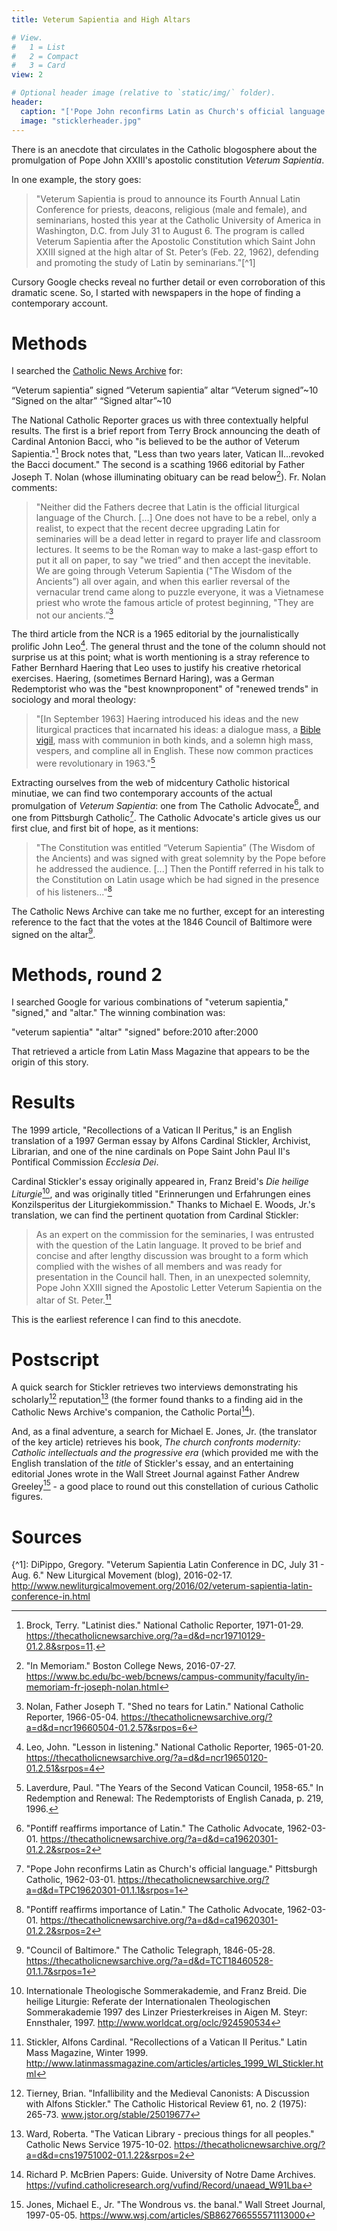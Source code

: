 ```yaml
---
title: Veterum Sapientia and High Altars

# View.
#   1 = List
#   2 = Compact
#   3 = Card
view: 2

# Optional header image (relative to `static/img/` folder).
header:
  caption: "['Pope John reconfirms Latin as Church's official language.' Pittsburgh Catholic, 1962-03-01](https://thecatholicnewsarchive.org/?a=d&d=TPC19620301-01.1.1&srpos=1)"
  image: "sticklerheader.jpg"
---
```


There is an anecdote that circulates in the Catholic blogosphere about the promulgation of Pope John XXIII's apostolic constitution _Veterum Sapientia_. 

In one example, the story goes: 

> "Veterum Sapientia is proud to announce its Fourth Annual Latin Conference for priests, deacons, religious (male and female), and seminarians, hosted this year at the Catholic University of America in Washington, D.C. from July 31 to August 6. The program is called Veterum Sapientia after the Apostolic Constitution which Saint John XXIII signed at the high altar of St. Peter’s (Feb. 22, 1962), defending and promoting the study of Latin by seminarians."[^1]

Cursory Google checks reveal no further detail or even corroboration of this dramatic scene. So, I started with newspapers in the hope of finding a contemporary account. 

# Methods 

I searched the [Catholic News Archive](https://thecatholicnewsarchive.org/) for: 

“Veterum sapientia” signed
“Veterum sapientia” altar
“Veterum signed”~10
“Signed on the altar”
“Signed altar”~10

The National Catholic Reporter graces us with three contextually helpful results. The first is a brief report from Terry Brock announcing the death of Cardinal Antonion Bacci, who "is believed to be the author of Veterum Sapientia."[^2] Brock notes that, "Less than two years later, Vatican II...revoked the Bacci document." The second is a scathing 1966 editorial by Father Joseph T. Nolan (whose illuminating obituary can be read below[^3]). Fr. Nolan comments: 

> "Neither did the Fathers decree that Latin is the official liturgical language of the Church. […] One does not have to be a rebel, only a realist, to expect that the recent decree upgrading Latin for seminaries will be a dead letter in regard to prayer life and classroom lectures. It seems to be the Roman way to make a last-gasp effort to put it all on paper, to say "we tried” and then accept the inevitable.  We are going through Veterum Sapientia ("The Wisdom of the Ancients”) all over again, and when this earlier reversal of the vernacular trend came along to puzzle everyone, it was a Vietnamese priest who wrote the famous article of protest beginning, "They are not our ancients.”[^4]

The third article from the NCR is a 1965 editorial by the journalistically prolific John Leo[^5]. The general thrust and the tone of the column should not surprise us at this point; what is worth mentioning is a stray reference to Father Bernhard Haering that Leo uses to justify his creative rhetorical exercises. Haering, (sometimes Bernard Haring), was a German Redemptorist who was the "best knownproponent" of "renewed trends" in sociology and moral theology: 

> "[In September 1963] Haering introduced his ideas and the new liturgical practices that incarnated his ideas: a dialogue mass, a [Bible](https://onepeterfive.com/bible-vigils/) [vigil](http://www.newliturgicalmovement.org/2019/10/bible-vigils-guest-article-by-sharon.html), mass with communion in both kinds, and a solemn high mass, vespers, and compline all in English. These now common practices were revolutionary in 1963."[^6]

Extracting ourselves from the web of midcentury Catholic historical minutiae, we can find two contemporary accounts of the actual promulgation of _Veterum Sapientia_: one from The Catholic Advocate[^7], and one from Pittsburgh Catholic[^8]. The Catholic Advocate's article gives us our first clue, and first bit of hope, as it mentions: 

> "The Constitution was entitled “Veterum Sapientia” (The Wisdom of the Ancients) and was signed with great solemnity by the Pope before he addressed the audience. [...] Then the Pontiff referred in his talk to the Constitution on Latin usage which be had signed in the presence of his listeners..."[^7]

The Catholic News Archive can take me no further, except for an interesting reference to the fact that the votes at the 1846 Council of Baltimore were signed on the altar[^9].

# Methods, round 2

I searched Google for various combinations of "veterum sapientia," "signed," and "altar." The winning combination was: 

"veterum sapientia" "altar" "signed" before:2010 after:2000

That retrieved a article from Latin Mass Magazine that appears to be the origin of this story. 

# Results

The 1999 article, "Recollections of a Vatican II Peritus," is an English translation of a 1997 German essay by Alfons Cardinal Stickler, Archivist, Librarian, and one of the nine cardinals on Pope Saint John Paul II's Pontifical Commission _Ecclesia Dei_. 

Cardinal Stickler's essay originally appeared in, Franz Breid's _Die heilige Liturgie_[^10], and was originally titled "Erinnerungen und Erfahrungen eines Konzilsperitus der Liturgiekommission." Thanks to Michael E. Woods, Jr.'s translation, we can find the pertinent quotation from Cardinal Stickler:

> As an expert on the commission for the seminaries, I was entrusted with the question of the Latin language. It proved to be brief and concise and after lengthy discussion was brought to a form which complied with the wishes of all members and was ready for presentation in the Council hall. Then, in an unexpected solemnity, Pope John XXIII signed the Apostolic Letter Veterum Sapientia on the altar of St. Peter.[^11]

This is the earliest reference I can find to this anecdote. 

# Postscript 

A quick search for Stickler retrieves two interviews demonstrating his scholarly[^12] reputation[^13] (the former found thanks to a finding aid in the Catholic News Archive's companion, the Catholic Portal[^14]).

And, as a final adventure, a search for Michael E. Jones, Jr. (the translator of the key article) retrieves his book, _The church confronts modernity: Catholic intellectuals and the progressive era_ (which provided me with the English translation of the _title_ of Stickler's essay, and an entertaining editorial Jones wrote in the Wall Street Journal against Father Andrew Greeley[^16] - a good place to round out this constellation of curious Catholic figures.

# Sources

{^1]: DiPippo, Gregory. "Veterum Sapientia Latin Conference in DC, July 31 - Aug. 6." New Liturgical Movement (blog), 2016-02-17. http://www.newliturgicalmovement.org/2016/02/veterum-sapientia-latin-conference-in.html 
[^2]: Brock, Terry. "Latinist dies." National Catholic Reporter, 1971-01-29. https://thecatholicnewsarchive.org/?a=d&d=ncr19710129-01.2.8&srpos=11.
[^3]: "In Memoriam." Boston College News, 2016-07-27. https://www.bc.edu/bc-web/bcnews/campus-community/faculty/in-memoriam-fr-joseph-nolan.html
[^4]: Nolan, Father Joseph T. "Shed no tears for Latin." National Catholic Reporter, 1966-05-04. https://thecatholicnewsarchive.org/?a=d&d=ncr19660504-01.2.57&srpos=6
[^5]: Leo, John. "Lesson in listening." National Catholic Reporter, 1965-01-20. https://thecatholicnewsarchive.org/?a=d&d=ncr19650120-01.2.51&srpos=4
[^6]: Laverdure, Paul. "The Years of the Second Vatican Council, 1958-65." In Redemption and Renewal: The Redemptorists of English Canada, p. 219, 1996.
[^7]: "Pontiff reaffirms importance of Latin." The Catholic Advocate, 1962-03-01. https://thecatholicnewsarchive.org/?a=d&d=ca19620301-01.2.2&srpos=2
[^8]: "Pope John reconfirms Latin as Church's official language." Pittsburgh Catholic, 1962-03-01. https://thecatholicnewsarchive.org/?a=d&d=TPC19620301-01.1.1&srpos=1
[^9]: "Council of Baltimore." The Catholic Telegraph, 1846-05-28. https://thecatholicnewsarchive.org/?a=d&d=TCT18460528-01.1.7&srpos=1
[^10]: Internationale Theologische Sommerakademie, and Franz Breid. Die heilige Liturgie: Referate der Internationalen Theologischen Sommerakademie 1997 des Linzer Priesterkreises in Aigen M. Steyr: Ennsthaler, 1997. http://www.worldcat.org/oclc/924590534
[^11]: Stickler, Alfons Cardinal. "Recollections of a Vatican II Peritus." Latin Mass Magazine, Winter 1999. http://www.latinmassmagazine.com/articles/articles_1999_WI_Stickler.html
[^12]: Tierney, Brian. "Infallibility and the Medieval Canonists: A Discussion with Alfons Stickler." The Catholic Historical Review 61, no. 2 (1975): 265-73. www.jstor.org/stable/25019677
[^13]: Ward, Roberta. "The Vatican Library - precious things for all peoples." Catholic News Service 1975-10-02. https://thecatholicnewsarchive.org/?a=d&d=cns19751002-01.1.22&srpos=2
[^14]: Richard P. McBrien Papers: Guide. University of Notre Dame Archives. https://vufind.catholicresearch.org/vufind/Record/unaead_W91Lba
[^15]: Woods, Thomas E. The church confronts modernity: Catholic intellectuals and the progressive era. New York: Columbia University Press, 2007. http://www.worldcat.org/oclc/1064515131
[^16]: Jones, Michael E., Jr. "The Wondrous vs. the banal." Wall Street Journal, 1997-05-05. https://www.wsj.com/articles/SB862766555571113000
